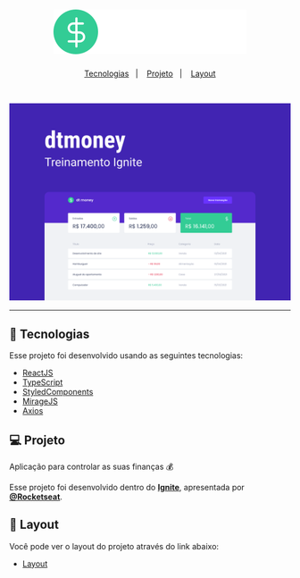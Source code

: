 <h1 align="center">
  <img alt"dtmoney" title="dtmoney" src=".github/logo.svg") />
</h1>

<p align="center">
  <a href="#-tecnologias">Tecnologias</a>&nbsp;&nbsp;&nbsp;|&nbsp;&nbsp;&nbsp;
  <a href="#-projeto">Projeto</a>&nbsp;&nbsp;&nbsp;|&nbsp;&nbsp;&nbsp;
  <a href="#-layout">Layout</a>
</p>

<br>

<p align="center">
  <img alt="dtmoney" src=".github/Capa.png">
</p>

---

## 🧪 Tecnologias

Esse projeto foi desenvolvido usando as seguintes tecnologias:

- [ReactJS](https://pt-br.reactjs.org/)
- [TypeScript](https://www.typescriptlang.org/)
- [StyledComponents](https://styled-components.com/)
- [MirageJS](https://miragejs.com/)
- [Axios](https://github.com/axios/axios)

## 💻 Projeto

Aplicação para controlar as suas finanças 💰

Esse projeto foi desenvolvido dentro do **[Ignite](https://pages.rocketseat.com.br/ignite)**, apresentada por **[@Rocketseat](https://github.com/Rocketseat)**.

## 🔖 Layout

Você pode ver o layout do projeto através do link abaixo:

- [Layout](https://www.figma.com/file/0xmu9mj2TJYoIOubBFWsk5/dtmoney-Ignite-(Copy)?node-id=35212%3A460)

